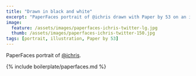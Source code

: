 ```yaml
---
title: "Drawn in black and white"
excerpt: "PaperFaces portrait of @ichris drawn with Paper by 53 on an iPad."
image: 
  feature: /assets/images/paperfaces-ichris-twitter-lg.jpg
  thumb: /assets/images/paperfaces-ichris-twitter-150.jpg
tags: [portrait, illustration, Paper by 53]
---
```


PaperFaces portrait of [@ichris](http://twitter.com/ichris).

{% include boilerplate/paperfaces.md %}